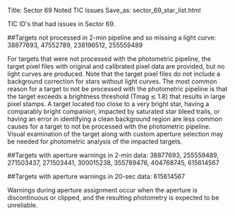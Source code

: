 Title: Sector 69 Noted TIC Issues
Save_as: sector_69_star_list.html


TIC ID's that had issues in Sector 69.

##Targets not processed in 2-min pipeline and so missing a light curve:
38877693, 47552789, 238196512, 255559489

For targets that were not processed with the photometric pipeline, the target pixel files
with original and calibrated pixel data are provided, but no light curves are produced. Note
that the target pixel files do not include a background correction for stars without light
curves. The most common reason for a target to not be processed with the photometric
pipeline is that the target exceeds a brightness threshold (Tmag ≲ 1.8) that results in
large pixel stamps. A target located too close to a very bright star, having a comparably
bright companion, impacted by saturated star bleed trails, or having an error in identifying
a clean background region are less common causes for a target to not be processed with
the photometric pipeline. Visual examination of the target along with custom aperture
selection may be needed for photometric analysis of the impacted targets.

##Targets with aperture warnings in 2-min data: 
38877693, 255559489, 271503437, 271503441, 300015238, 355789476, 404768745, 615614567

##Targets with aperture warnings in 20-sec data: 
615614567

Warnings during
aperture assignment occur when the aperture is discontinuous or clipped, and the resulting
photometry is expected to be unreliable.